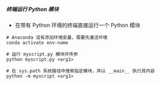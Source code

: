 ##### 终端运行 Python 模块
- 在带有 Python 环境的终端直接运行一个 Python 模块
```shell
# Anaconda 没有添加环境变量，需要先激活环境
conda activate env-name

# 运行 myscript.py 模块并传参
python myscript.py <arg1>

# 在 sys.path 系统路径中搜索指定模块，并以 __main__ 执行其内容
python -m myscript <arg1>
```

